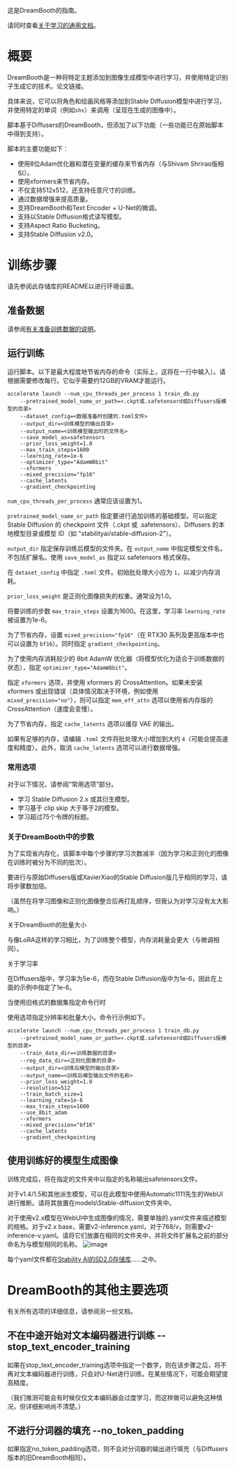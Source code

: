 这是DreamBooth的指南。

请同时查看[关于学习的通用文档](./train_README-zh.md)。

# 概要

DreamBooth是一种将特定主题添加到图像生成模型中进行学习，并使用特定识别子生成它的技术。论文链接。

具体来说，它可以将角色和绘画风格等添加到Stable Diffusion模型中进行学习，并使用特定的单词（例如`shs`）来调用（呈现在生成的图像中）。

脚本基于Diffusers的DreamBooth，但添加了以下功能（一些功能已在原始脚本中得到支持）。

脚本的主要功能如下：

- 使用8位Adam优化器和潜在变量的缓存来节省内存（与Shivam Shrirao版相似）。
- 使用xformers来节省内存。
- 不仅支持512x512，还支持任意尺寸的训练。
- 通过数据增强来提高质量。
- 支持DreamBooth和Text Encoder + U-Net的微调。
- 支持以Stable Diffusion格式读写模型。
- 支持Aspect Ratio Bucketing。
- 支持Stable Diffusion v2.0。

# 训练步骤

请先参阅此存储库的README以进行环境设置。

## 准备数据

请参阅[有关准备训练数据的说明](./train_README-zh.md)。

## 运行训练

运行脚本。以下是最大程度地节省内存的命令（实际上，这将在一行中输入）。请根据需要修改每行。它似乎需要约12GB的VRAM才能运行。
```
accelerate launch --num_cpu_threads_per_process 1 train_db.py 
    --pretrained_model_name_or_path=<.ckpt或.safetensord或Diffusers版模型的目录>
    --dataset_config=<数据准备时创建的.toml文件>
    --output_dir=<训练模型的输出目录>
    --output_name=<训练模型输出时的文件名>
    --save_model_as=safetensors 
    --prior_loss_weight=1.0 
    --max_train_steps=1600 
    --learning_rate=1e-6 
    --optimizer_type="AdamW8bit" 
    --xformers 
    --mixed_precision="fp16" 
    --cache_latents 
    --gradient_checkpointing
```
`num_cpu_threads_per_process` 通常应该设置为1。

`pretrained_model_name_or_path` 指定要进行追加训练的基础模型。可以指定 Stable Diffusion 的 checkpoint 文件（.ckpt 或 .safetensors）、Diffusers 的本地模型目录或模型 ID（如 "stabilityai/stable-diffusion-2"）。

`output_dir` 指定保存训练后模型的文件夹。在 `output_name` 中指定模型文件名，不包括扩展名。使用 `save_model_as` 指定以 safetensors 格式保存。

在 `dataset_config` 中指定 `.toml` 文件。初始批处理大小应为 `1`，以减少内存消耗。

`prior_loss_weight` 是正则化图像损失的权重。通常设为1.0。

将要训练的步数 `max_train_steps` 设置为1600。在这里，学习率 `learning_rate` 被设置为1e-6。

为了节省内存，设置 `mixed_precision="fp16"`（在 RTX30 系列及更高版本中也可以设置为 `bf16`）。同时指定 `gradient_checkpointing`。

为了使用内存消耗较少的 8bit AdamW 优化器（将模型优化为适合于训练数据的状态），指定 `optimizer_type="AdamW8bit"`。

指定 `xformers` 选项，并使用 xformers 的 CrossAttention。如果未安装 xformers 或出现错误（具体情况取决于环境，例如使用 `mixed_precision="no"`），则可以指定 `mem_eff_attn` 选项以使用省内存版的 CrossAttention（速度会变慢）。

为了节省内存，指定 `cache_latents` 选项以缓存 VAE 的输出。

如果有足够的内存，请编辑 `.toml` 文件将批处理大小增加到大约 `4`（可能会提高速度和精度）。此外，取消 `cache_latents` 选项可以进行数据增强。

### 常用选项

对于以下情况，请参阅“常用选项”部分。

- 学习 Stable Diffusion 2.x 或其衍生模型。
- 学习基于 clip skip 大于等于2的模型。
- 学习超过75个令牌的标题。

### 关于DreamBooth中的步数

为了实现省内存化，该脚本中每个步骤的学习次数减半（因为学习和正则化的图像在训练时被分为不同的批次）。

要进行与原始Diffusers版或XavierXiao的Stable Diffusion版几乎相同的学习，请将步骤数加倍。

（虽然在将学习图像和正则化图像整合后再打乱顺序，但我认为对学习没有太大影响。）

关于DreamBooth的批量大小

与像LoRA这样的学习相比，为了训练整个模型，内存消耗量会更大（与微调相同）。

关于学习率

在Diffusers版中，学习率为5e-6，而在Stable Diffusion版中为1e-6，因此在上面的示例中指定了1e-6。

当使用旧格式的数据集指定命令行时

使用选项指定分辨率和批量大小。命令行示例如下。
```
accelerate launch --num_cpu_threads_per_process 1 train_db.py 
    --pretrained_model_name_or_path=<.ckpt或.safetensord或Diffusers版模型的目录> 
    --train_data_dir=<训练数据的目录> 
    --reg_data_dir=<正则化图像的目录> 
    --output_dir=<训练后模型的输出目录> 
    --output_name=<训练后模型输出文件的名称>  
    --prior_loss_weight=1.0 
    --resolution=512 
    --train_batch_size=1 
    --learning_rate=1e-6 
    --max_train_steps=1600 
    --use_8bit_adam 
    --xformers 
    --mixed_precision="bf16" 
    --cache_latents
    --gradient_checkpointing
```

## 使用训练好的模型生成图像

训练完成后，将在指定的文件夹中以指定的名称输出safetensors文件。

对于v1.4/1.5和其他派生模型，可以在此模型中使用Automatic1111先生的WebUI进行推断。请将其放置在models\Stable-diffusion文件夹中。

对于使用v2.x模型在WebUI中生成图像的情况，需要单独的.yaml文件来描述模型的规格。对于v2.x base，需要v2-inference.yaml，对于768/v，则需要v2-inference-v.yaml。请将它们放置在相同的文件夹中，并将文件扩展名之前的部分命名为与模型相同的名称。
![image](https://user-images.githubusercontent.com/52813779/210776915-061d79c3-6582-42c2-8884-8b91d2f07313.png)

每个yaml文件都在[Stability AI的SD2.0存储库](https://github.com/Stability-AI/stablediffusion/tree/main/configs/stable-diffusion)……之中。

# DreamBooth的其他主要选项

有关所有选项的详细信息，请参阅另一份文档。

## 不在中途开始对文本编码器进行训练 --stop_text_encoder_training

如果在stop_text_encoder_training选项中指定一个数字，则在该步骤之后，将不再对文本编码器进行训练，只会对U-Net进行训练。在某些情况下，可能会期望提高精度。

（我们推测可能会有时候仅仅文本编码器会过度学习，而这样做可以避免这种情况，但详细影响尚不清楚。）

## 不进行分词器的填充 --no_token_padding

如果指定no_token_padding选项，则不会对分词器的输出进行填充（与Diffusers版本的旧DreamBooth相同）。

<!-- 
如果使用分桶（bucketing）和数据增强（augmentation），则使用示例如下：
```
accelerate launch --num_cpu_threads_per_process 8 train_db.py 
    --pretrained_model_name_or_path=<.ckpt或.safetensord或Diffusers版模型的目录> 
    --train_data_dir=<训练数据的目录> 
    --reg_data_dir=<正则化图像的目录> 
    --output_dir=<训练后模型的输出目录>
    --resolution=768,512 
    --train_batch_size=20 --learning_rate=5e-6 --max_train_steps=800 
    --use_8bit_adam --xformers --mixed_precision="bf16" 
    --save_every_n_epochs=1 --save_state --save_precision="bf16" 
    --logging_dir=logs 
    --enable_bucket --min_bucket_reso=384 --max_bucket_reso=1280 
    --color_aug --flip_aug --gradient_checkpointing --seed 42
```


-->
